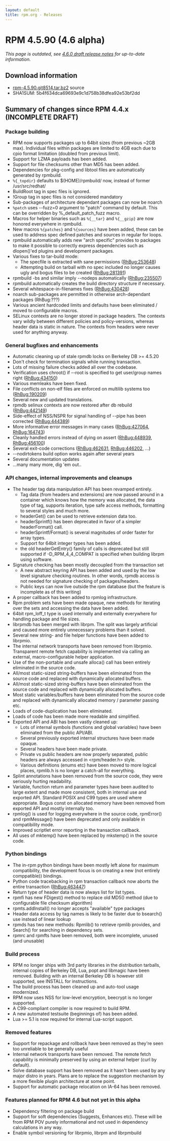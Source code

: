 ```yaml
---
layout: default
title: rpm.org - Releases
---
```


# RPM 4.5.90 (4.6 alpha)

*This page is outdated, see [4.6.0 draft release notes](4.6.0.html) for up-to-date information.*

## Download information
 * [rpm-4.5.90.git8514.tar.bz2](https://ftp.osuosl.org/pub/rpm/releases/testing/rpm-4.5.90.git8514.tar.bz2) source
 * SHA1SUM: 5b4f634dca69693e9c1d758b38dfea92e53bf2dd

## Summary of changes since RPM 4.4.x (INCOMPLETE DRAFT)

### Package building
 * RPM now supports packages up to 64bit sizes (from previous ~2GB max). Individual files within packages are limited to 4GB each due to cpio format limitation (doubled from previous limit).
 * Support for LZMA payloads has been added.
 * Support for file checksums other than MD5 has been added.
 * Dependencies for pkg-config and libtool files are automatically generated by rpmbuild.
 * ` %{_topdir} ` defaults to $(HOME)/rpmbuild/ now, instead of former /usr/src/redhat/
 * BuildRoot tag in spec files is ignored.
 * !Group tag in spec files is not considered mandatory
 * Sub-packages of architecture dependant packages can now be noarch
 * ` %patch ` uses --fuzz=0 argument to "patch" command by default. This can be overridden by %_default_patch_fuzz macro.
 * Macros for helper binaries such as ` %{__tar} ` and ` %{__gzip} ` are now honored everywhere in rpmbuild.
 * New macros ` %{patches} ` and ` %{sources} ` have been added, these can be used to address spec defined patches and sources in regular for loops.
 * rpmbuild automatically adds new "arch specific" provides to packages to make it possible to correctly express dependencies such as dlopen()'ed plugins and development packages.
 * Various fixes to tar-build mode:
   * The specfile is extracted with sane permissions ([RhBug:253648](https://bugzilla.redhat.com/show_bug.cgi?id=253648))
   * Attempting build on tarball with no spec included no longer causes ugly and bogus files to be created ([RhBug:281391](https://bugzilla.redhat.com/show_bug.cgi?id=281391))
 * rpmbuild -bs and similar imply --nodeps automatically ([RhBug:235507](https://bugzilla.redhat.com/show_bug.cgi?id=235507))
 * rpmbuild automatically creates the build directory structure if necessary.
 * Several whitespace-in-filenames fixes ([RhBug:430428](https://bugzilla.redhat.com/show_bug.cgi?id=430428))
 * noarch sub-packages are permitted in otherwise arch-dependant packages (RhBug:???)
 * Various ancient hardcoded limits and defaults have been eliminated / moved to configurable macros.
 * SELinux contexts are no longer stored in package headers. The contexts vary wildly between different policies and policy-versions, whereas header data is static in nature. The contexts from headers were never used for anything anyway.

### General bugfixes and enhancements
 * Automatic cleaning up of stale rpmdb locks on Berkeley DB >= 4.5.20
 * Don't check for termination signals while running transaction.
 * Lots of missing failure checks added all over the codebase.
 * Verification uses chroot() if --root is specified to get user/group names right ([RhBug:434150](https://bugzilla.redhat.com/show_bug.cgi?id=434150))
 * Various memleaks have been fixed.
 * File conflicts on non-elf files are enforced on multilib systems too ([RhBug:190209](https://bugzilla.redhat.com/show_bug.cgi?id=190209))
 * Several new and updated translations.
 * rpmdb selinux contexts are now restored after db rebuild ([RhBug:442149](https://bugzilla.redhat.com/show_bug.cgi?id=442149))
 * Side-effect of NSS/NSPR for signal handling of --pipe has been corrected ([RhBug:444389](https://bugzilla.redhat.com/show_bug.cgi?id=444389))
 * More informative error messages in many cases ([RhBug:427064](https://bugzilla.redhat.com/show_bug.cgi?id=427064), [RhBug:164743](https://bugzilla.redhat.com/show_bug.cgi?id=164743))
 * Cleanly handled errors instead of dying on assert ([RhBug:448939](https://bugzilla.redhat.com/show_bug.cgi?id=448939), [RhBug:456100](https://bugzilla.redhat.com/show_bug.cgi?id=456100))
 * Several exit-code corrections ([RhBug:462631](https://bugzilla.redhat.com/show_bug.cgi?id=462631), [RhBug:446202](https://bugzilla.redhat.com/show_bug.cgi?id=446202), ...)
 * --nodirtokens build option works again after several years
 * Several documentation updates
 * ...many many more, dig 'em out..

### API changes, internal improvements and cleanups

 * The header tag data manipulation API has been revamped entirely.   
    * Tag data (from headers and extensions) are now passed around in a container which knows how the memory was allocated, the data type of tag, supports iteration, type safe access methods, formatting to several styles and much more.
    * headerGet() can be used to retrieve extension data too.
    * headerSprintf() has been deprecated in favor of a simpler headerFormat() call.
    * headerSprintf/Format() is several magnitudes of order faster for array types.
    * Support for 64bit integer types has been added.
    * the old headerGetEntry() family of calls is deprecated but still supported if -D_RPM_4_4_COMPAT is specified when building librpm using software.
 * Signature checking has been mostly decoupled from the transaction set
   * A new abstract keyring API has been added and used by the low level signature checking routines. In other words, rpmdb access is not needed for signature checking of packages/headers.
   * Public keys can now live outside the rpm database (but the feature is incomplete as of this writing)
 * A proper callback has been added to rpmlog infrastructure.
 * Rpm problem sets have been made opaque, new methods for iterating over the sets and accessing the data have been added.
 * 64bit rpm_loff_t type is used internally and externally everywhere for handling package and file sizes.
 * librpmdb has been merged with librpm. The split was largely artificial and caused more entirely unnecessary problems than it solved.
 * Several new string- and file helper functions have been added to librpmio.
 * The internal network transports have been removed from librpmio. Transparent remote fetch capability is implemented via calling an external, macro-configurable helper application.
 * Use of the non-portable and unsafe alloca() call has been entirely eliminated in the source code.
 * All/most static-sized string-buffers have been eliminated from the source code and replaced with dynamically allocated buffers.
 * All/most static-sized string-buffers have been eliminated from the source code and replaced with dynamically allocated buffers.
 * Most static variables/buffers have been eliminated from the source code and replaced with dynamically allocated memory / parameter passing etc.
 * Loads of code-duplication has been eliminated.
 * Loads of code has been made more readable and simplified.
 * Exported API and ABI has been vastly cleaned up:
   * Lots of internal symbols (functions and global variables) have been eliminated from the public API/ABI.
   * Several previously exported internal structures have been made opaque.
   * Several headers have been made private.
   * Private vs public headers are now properly separated, public headers are always accessed in <rpm/header.h> style.
   * Various definitions (enums etc) have been moved to more logical places, rpmlib.h is no longer a catch-all for everything.
 * Splint annotations have been removed from the source code, they were seriously hurting readability.
 * Variable, function return and parameter types have been audited to large extent and made more consistent, both in internal use and exported API. Standard POSIX and C99 types are used where appropriate.
   Bogus const on allocated memory have been removed from exported API and mostly internally too.
 * rpmlog() is used for logging everywhere in the source code, rpmError() and rpmMessage() have been deprecated and only available in compatibility mode.
 * Improved scriptlet error reporting in the transaction callback.
 * All uses of mktemp() have been replaced by mkstemp() in the source code.

### Python bindings
 * The in-rpm python bindings have been mostly left alone for maximum compatibility, the development focus is on creating a new (not  entirely comppatible)) bindings.
 * Python code tracebacking in rpm transaction callback now aborts the entire transaction ([RhBug:463447](https://bugzilla.redhat.com/show_bug.cgi?id=463447))
 * Return type of header data is now always list for list types.
 * rpmfi has new FDigest() method to replace old MD5() method (due to configurable file checksum algorithm)
 * rpmts.addInstall() no longer accepts "available" type packages
 * Header data access by tag names is likely to be faster due to bsearch() use instead of linear lookup
 * rpmds has two new methods: Rpmlib() to retrieve rpmlib provides, and Search() for searching in dependency sets.
 * rpmrc and rpmfts have been removed, both were incomplete, unused (and unusable)

### Build process

 * RPM no longer ships with 3rd party libraries in the distribution tarballs, internal copies of Berkeley DB, Lua, popt and libmagic have been removed. Building with an internal Berkeley DB is however still supported, see INSTALL for instructions.
 * The build process has been cleaned up and auto-tool usage modernized.
 * RPM now uses NSS for low-level encryption, beecrypt is no longer supported.
 * A C99-compliant compiler is now required to build RPM.
 * A new automated testsuite (beginnings of) has been added.
 * Lua >= 5.1 is now required for internal Lua-script support.

### Removed features

 * Support for repackage and rollback have been removed as they're seen too unreliable to be generally useful
 * Internal network transports have been removed. The remote fetch capability is minimally preserved by using an external helper (curl by default).
 * Solve database support has been removed as it hasn't been used by any major distro in years. Plans are to replace the suggestion mechanism by a more flexible plugin architecture at some point.
 * Support for automatic package relocation on IA-64 has been removed.

### Features planned for RPM 4.6 but not yet in this alpha
 * Dependency filtering on package build
 * Support for soft dependencies (Suggests, Enhances etc). These will be from RPM POV purely informational and not used in dependency calculations in any way.
 * Enable symbol versioning for librpmio, librpm and librpmbuild
